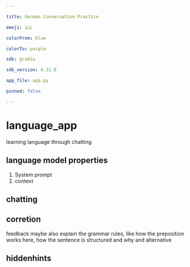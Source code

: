 ```yaml
---

title: German Conversation Practice

emoji: 🇩🇪

colorFrom: blue

colorTo: purple

sdk: gradio

sdk_version: 4.31.0

app_file: app.py

pinned: false

---
```


# language_app
learning language through chatting


## language model properties
1. System prompt
2. context


## chatting

## corretion
feedback maybe also explain the grammar rules, like how the preposition works here, how the sentence is structured and why
and alternative

## hiddenhints


